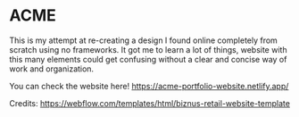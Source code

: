 # ACME
This is my attempt at re-creating a design I found online completely from scratch using no frameworks. It got me to learn a lot of things, website with this many elements could get confusing without a clear and concise way of work and organization.

You can check the website here!
https://acme-portfolio-website.netlify.app/

Credits:
https://webflow.com/templates/html/biznus-retail-website-template


